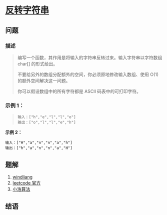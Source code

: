 # [反转字符串](https://leetcode-cn.com/problems/reverse-string/)

## 问题

### 描述

> 编写一个函数，其作用是将输入的字符串反转过来。输入字符串以字符数组 char[] 的形式给出。
>
> 不要给另外的数组分配额外的空间，你必须原地修改输入数组、使用 O(1) 的额外空间解决这一问题。
>
> 你可以假设数组中的所有字符都是 ASCII 码表中的可打印字符。

### **示例 1：**

> ```text
> 输入：["h","e","l","l","o"]
> 输出：["o","l","l","e","h"]
> ```

**示例 2：**

```
输入：["H","a","n","n","a","h"]
输出：["h","a","n","n","a","H"]
```

## 题解

1. [windliang](https://leetcode.wang/leetcode100%E6%96%A9%E5%9B%9E%E9%A1%BE.html)
2. [leetcode 官方](https://leetcode-cn.com/problemset/all/)
3. [小浩算法](https://www.geekxh.com/0.0.%E5%AD%A6%E4%B9%A0%E9%A1%BB%E7%9F%A5/01.html)

## 结语

